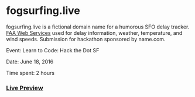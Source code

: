 # fogsurfing.live
fogsurfing.live is a fictional domain name for a humorous SFO delay tracker. [FAA Web Services](https://services.faa.gov/) used for delay information, weather, temperature, and wind speeds. Submission for hackathon sponsored by name.com.

Event: Learn to Code: Hack the Dot SF

Date: June 18, 2016

Time spent: 2 hours

### [Live Preview](https://katsoohoo.github.io/HackTheDot2016/)
